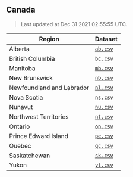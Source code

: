 ## Canada

> Last updated at Dec 31 2021 02:55:55 UTC.


| Region | Dataset |
| ------ | ------- |
| Alberta | [`ab.csv`](ab.csv) |
| British Columbia | [`bc.csv`](bc.csv) |
| Manitoba | [`mb.csv`](mb.csv) |
| New Brunswick | [`nb.csv`](nb.csv) |
| Newfoundland and Labrador | [`nl.csv`](nl.csv) |
| Nova Scotia | [`ns.csv`](ns.csv) |
| Nunavut | [`nu.csv`](nu.csv) |
| Northwest Territories | [`nt.csv`](nt.csv) |
| Ontario | [`on.csv`](on.csv) |
| Prince Edward Island | [`pe.csv`](pe.csv) |
| Quebec | [`qc.csv`](qc.csv) |
| Saskatchewan | [`sk.csv`](sk.csv) |
| Yukon | [`yt.csv`](yt.csv) |

